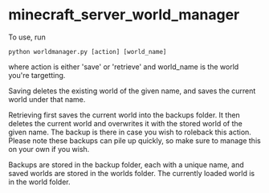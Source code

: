 # minecraft_server_world_manager
To use, run 
```
python worldmanager.py [action] [world_name]
```
where action is either 'save' or 'retrieve' and world_name is the world you're targetting.

Saving deletes the existing world of the given name, and saves the current world under that name.

Retrieving first saves the current world into the backups folder. It then deletes the current world and overwrites it with the stored world of the given name. The backup is there in case you wish to roleback this action. Please note these backups can pile up quickly, so make sure to manage this on your own if you wish.

Backups are stored in the backup folder, each with a unique name, and saved worlds are stored in the worlds folder. The currently loaded world is in the world folder.
